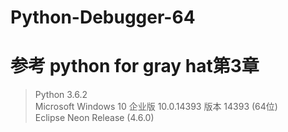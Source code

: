 # Python-Debugger-64
# 参考 python for gray hat第3章 
> Python 3.6.2  
  Microsoft Windows 10 企业版 10.0.14393 版本 14393 (64位)  
  Eclipse Neon Release (4.6.0)
